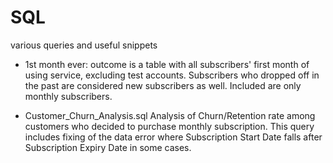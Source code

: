 # SQL
various queries and useful snippets

- 1st month ever: 
outcome is a table with all subscribers' first month of using service, excluding test accounts.
Subscribers who dropped off in the past are considered new subscribers as well.
Included are only monthly subscribers.

- Customer_Churn_Analysis.sql
Analysis of Churn/Retention rate among customers who decided to purchase monthly subscription.
This query includes fixing of the data error where Subscription Start Date falls after Subscription Expiry Date in some cases.
